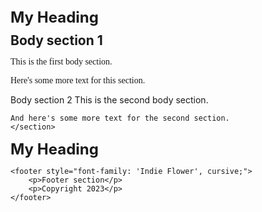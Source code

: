 <!DOCTYPE html>
<html>
<head>
	<title>My HTML Layout</title>
	<link rel="stylesheet" href="https://fonts.googleapis.com/css?family=Indie+Flower">
	<style>h2 {
  border: none;
  margin: 0;
}
header, footer, section {
			font-family: 'Indie Flower'cursive;
		}
	</style>
</head><p style="font-size: 24px; font-weight: bold; margin-bottom: 10px;">My Heading</p>

<section>
		<h2>Body section 1</h2>
		<p style="font-family: 'Indie Flower', cursive;">This is the first body section.</p>
		<p style="font-family: 'Indie Flower', cursive;">Here's some more text for this section.</p> Body section 2
		This is the second body section.
		
    
    And here's some more text for the second section.
	</section>
<div style="font-size: 24px; font-weight: bold; margin-bottom: 10px;">My Heading</div>

	<footer style="font-family: 'Indie Flower', cursive;">
		<p>Footer section</p>
		<p>Copyright 2023</p>
	</footer>
</body></html>